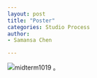 ```yaml
---
layout: post
title: "Poster"
categories: Studio Process
author:
- Samansa Chen

---
```

![midterm1019 。](https://user-images.githubusercontent.com/90554987/139593902-04686616-62a1-4bfb-984b-21a749a3fc73.png)
